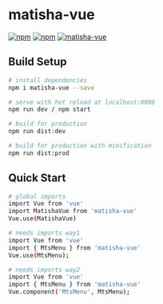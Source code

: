 # matisha-vue

[![npm](https://img.shields.io/npm/v/npm.svg)](https://www.npmjs.com/package/matisha-vue)
[![npm](https://img.shields.io/npm/l/express.svg)](https://www.npmjs.com/package/matisha-vue)
[![matisha-vue](https://img.shields.io/badge/matisha-vue-0.0.3-brightgreen.svg)](https://www.npmjs.com/package/matisha-vue)

## Build Setup

``` bash
# install dependencies
npm i matisha-vue --save

# serve with hot reload at localhost:8080
npm run dev / npm start

# build for production
npm run dist:dev

# build for production with minification
npm run dist:prod
```

## Quick Start

``` bash
# global imports
import Vue from 'vue'
import MatishaVue from 'matisha-vue'
Vue.use(MatishaVue)

# needs imports way1
import Vue from 'vue'
import { MtsMenu } from 'matisha-vue'
Vue.use(MtsMenu);

# needs imports way2
import Vue from 'vue'
import { MtsMenu } from 'matisha-vue'
Vue.component('MtsMenu', MtsMenu);
```
